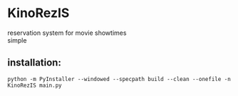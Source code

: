 # KinoRezIS

reservation system for movie showtimes  
simple

## installation:

    python -m PyInstaller --windowed --specpath build --clean --onefile -n KinoRezIS main.py
